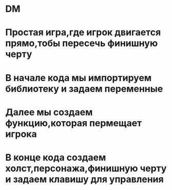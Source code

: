 # DM
# Простая игра,где игрок двигается прямо,тобы пересечь финишную черту
# В начале кода мы импортируем библиотеку и задаем переменные
# Далее мы создаем функцию,которая пермещает игрока
# В конце кода создаем холст,персонажа,финишную черту и задаем клавишу для управления